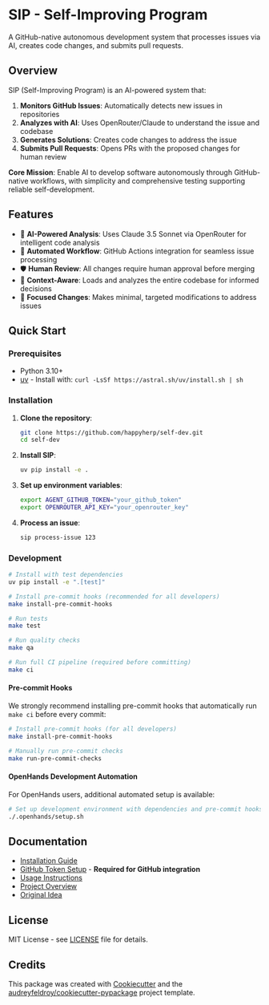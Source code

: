 # SIP - Self-Improving Program

A GitHub-native autonomous development system that processes issues via AI, creates code changes, and submits pull requests.

## Overview

SIP (Self-Improving Program) is an AI-powered system that:

1. **Monitors GitHub Issues**: Automatically detects new issues in repositories
2. **Analyzes with AI**: Uses OpenRouter/Claude to understand the issue and codebase
3. **Generates Solutions**: Creates code changes to address the issue
4. **Submits Pull Requests**: Opens PRs with the proposed changes for human review

**Core Mission**: Enable AI to develop software autonomously through GitHub-native workflows, with simplicity and comprehensive testing supporting reliable self-development.

## Features

- 🤖 **AI-Powered Analysis**: Uses Claude 3.5 Sonnet via OpenRouter for intelligent code analysis
- 🔄 **Automated Workflow**: GitHub Actions integration for seamless issue processing
- 🛡️ **Human Review**: All changes require human approval before merging
- 📁 **Context-Aware**: Loads and analyzes the entire codebase for informed decisions
- 🎯 **Focused Changes**: Makes minimal, targeted modifications to address issues

## Quick Start

### Prerequisites
- Python 3.10+
- [uv](https://docs.astral.sh/uv/) - Install with: `curl -LsSf https://astral.sh/uv/install.sh | sh`

### Installation

1. **Clone the repository**:
   ```bash
   git clone https://github.com/happyherp/self-dev.git
   cd self-dev
   ```

2. **Install SIP**:
   ```bash
   uv pip install -e .
   ```

3. **Set up environment variables**:
   ```bash
   export AGENT_GITHUB_TOKEN="your_github_token"
   export OPENROUTER_API_KEY="your_openrouter_key"
   ```

4. **Process an issue**:
   ```bash
   sip process-issue 123
   ```

### Development

```bash
# Install with test dependencies
uv pip install -e ".[test]"

# Install pre-commit hooks (recommended for all developers)
make install-pre-commit-hooks

# Run tests
make test

# Run quality checks
make qa

# Run full CI pipeline (required before committing)
make ci
```

#### Pre-commit Hooks

We strongly recommend installing pre-commit hooks that automatically run `make ci` before every commit:

```bash
# Install pre-commit hooks (for all developers)
make install-pre-commit-hooks

# Manually run pre-commit checks
make run-pre-commit-checks
```

#### OpenHands Development Automation

For OpenHands users, additional automated setup is available:

```bash
# Set up development environment with dependencies and pre-commit hooks
./.openhands/setup.sh
```

## Documentation

- [Installation Guide](docs/installation.md)
- [GitHub Token Setup](docs/github-token-setup.md) - **Required for GitHub integration**
- [Usage Instructions](docs/usage.md)
- [Project Overview](PROJECT.md)
- [Original Idea](idea.md)

## License

MIT License - see [LICENSE](LICENSE) file for details.

## Credits

This package was created with [Cookiecutter](https://github.com/audreyfeldroy/cookiecutter) and the [audreyfeldroy/cookiecutter-pypackage](https://github.com/audreyfeldroy/cookiecutter-pypackage) project template.
